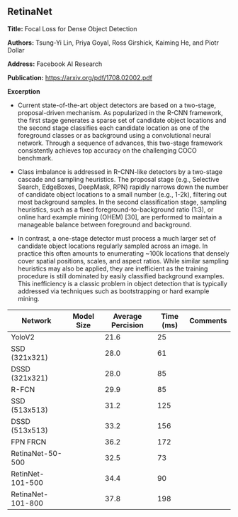## RetinaNet

**Title:** Focal Loss for Dense Object Detection

**Authors:** Tsung-Yi Lin, Priya Goyal, Ross Girshick, Kaiming He, and Piotr Dollar

**Address:** Facebook AI Research

**Publication:** https://arxiv.org/pdf/1708.02002.pdf

**Excerption**

- Current state-of-the-art object detectors are based on a two-stage, proposal-driven mechanism. As popularized
in the R-CNN framework, the first stage generates a sparse set of candidate object locations and the second stage
classifies each candidate location as one of the foreground classes or as background using a convolutional neural network.
Through a sequence of advances, this two-stage framework consistently achieves top accuracy on the challenging COCO benchmark.

- Class imbalance is addressed in R-CNN-like detectors by a two-stage cascade and sampling heuristics. The proposal stage (e.g., Selective Search, EdgeBoxes, DeepMask, RPN) rapidly narrows down the number of candidate object locations to a small number
(e.g., 1-2k), filtering out most background samples. In the second classification stage, sampling heuristics, such as a
fixed foreground-to-background ratio (1:3), or online hard example mining (OHEM) [30], are performed to maintain a manageable balance between foreground and background.

- In contrast, a one-stage detector must process a much larger set of candidate object locations regularly sampled
across an image. In practice this often amounts to enumerating ~100k locations that densely cover spatial positions,
scales, and aspect ratios. While similar sampling heuristics may also be applied, they are inefficient as the training
procedure is still dominated by easily classified background examples. This inefficiency is a classic problem in object
detection that is typically addressed via techniques such as bootstrapping or hard example mining.


| Network | Model Size | Average Percision | Time (ms) | Comments |
| --------|------------|-------------------|------|--|
| YoloV2 | | 21.6 | 25 | |
| SSD (321x321) | | 28.0 | 61 | |
| DSSD (321x321) | | 28.0 | 85 | |
| R-FCN | | 29.9 | 85 | |
| SSD (513x513) | | 31.2 | 125 | |
| DSSD (513x513) | |33.2 | 156 | |
| FPN FRCN | |36.2 | 172 | |
|RetinaNet-50-500 | | 32.5 | 73 | |
|RetinNet-101-500 | | 34.4 | 90 | |
|RetinaNet-101-800 | | 37.8 | 198 | |
